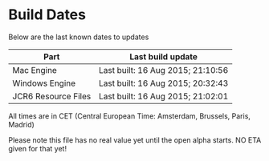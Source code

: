 # Build Dates

Below are the last known dates to updates

Part | Last build update
-----|-----
Mac Engine | Last built: 16 Aug 2015; 21:10:56
Windows Engine | Last built: 16 Aug 2015; 20:32:43
JCR6 Resource Files | Last built: 16 Aug 2015; 21:02:01
All times are in CET (Central European Time: Amsterdam, Brussels, Paris, Madrid)


Please note this file has no real value yet until the open alpha starts. NO ETA given for that yet!
